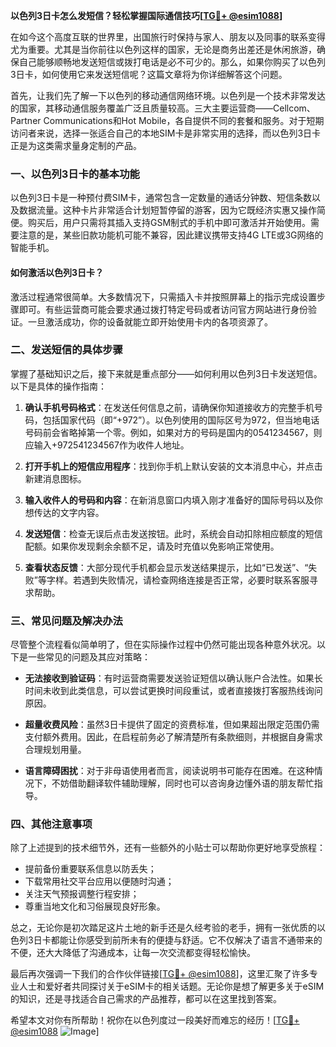 **以色列3日卡怎么发短信？轻松掌握国际通信技巧[[TG💪+ @esim1088](https://t.me/s/esim1088)]**

在如今这个高度互联的世界里，出国旅行时保持与家人、朋友以及同事的联系变得尤为重要。尤其是当你前往以色列这样的国家，无论是商务出差还是休闲旅游，确保自己能够顺畅地发送短信或拨打电话是必不可少的。那么，如果你购买了以色列3日卡，如何使用它来发送短信呢？这篇文章将为你详细解答这个问题。

首先，让我们先了解一下以色列的移动通信网络环境。以色列是一个技术非常发达的国家，其移动通信服务覆盖广泛且质量较高。三大主要运营商——Cellcom、Partner Communications和Hot Mobile，各自提供不同的套餐和服务。对于短期访问者来说，选择一张适合自己的本地SIM卡是非常实用的选择，而以色列3日卡正是为这类需求量身定制的产品。

### 一、以色列3日卡的基本功能

以色列3日卡是一种预付费SIM卡，通常包含一定数量的通话分钟数、短信条数以及数据流量。这种卡片非常适合计划短暂停留的游客，因为它既经济实惠又操作简便。购买后，用户只需将其插入支持GSM制式的手机中即可激活并开始使用。需要注意的是，某些旧款功能机可能不兼容，因此建议携带支持4G LTE或3G网络的智能手机。

#### 如何激活以色列3日卡？

激活过程通常很简单。大多数情况下，只需插入卡并按照屏幕上的指示完成设置步骤即可。有些运营商可能会要求通过拨打特定号码或者访问官方网站进行身份验证。一旦激活成功，你的设备就能立即开始使用卡内的各项资源了。

### 二、发送短信的具体步骤

掌握了基础知识之后，接下来就是重点部分——如何利用以色列3日卡发送短信。以下是具体的操作指南：

1. **确认手机号码格式**：在发送任何信息之前，请确保你知道接收方的完整手机号码，包括国家代码（即“+972”）。以色列使用的国际区号为972，但当地电话号码前会省略掉第一个零。例如，如果对方的号码是国内的0541234567，则应输入+972541234567作为收件人地址。

2. **打开手机上的短信应用程序**：找到你手机上默认安装的文本消息中心，并点击新建消息图标。

3. **输入收件人的号码和内容**：在新消息窗口内填入刚才准备好的国际号码以及你想传达的文字内容。

4. **发送短信**：检查无误后点击发送按钮。此时，系统会自动扣除相应额度的短信配额。如果你发现剩余余额不足，请及时充值以免影响正常使用。

5. **查看状态反馈**：大部分现代手机都会显示发送结果提示，比如“已发送”、“失败”等字样。若遇到失败情况，请检查网络连接是否正常，必要时联系客服寻求帮助。

### 三、常见问题及解决办法

尽管整个流程看似简单明了，但在实际操作过程中仍然可能出现各种意外状况。以下是一些常见的问题及其应对策略：

- **无法接收到验证码**：有时运营商需要发送验证短信以确认账户合法性。如果长时间未收到此类信息，可以尝试更换时间段重试，或者直接拨打客服热线询问原因。
  
- **超量收费风险**：虽然3日卡提供了固定的资费标准，但如果超出限定范围仍需支付额外费用。因此，在启程前务必了解清楚所有条款细则，并根据自身需求合理规划用量。

- **语言障碍困扰**：对于非母语使用者而言，阅读说明书可能存在困难。在这种情况下，不妨借助翻译软件辅助理解，同时也可以咨询身边懂外语的朋友帮忙指导。

### 四、其他注意事项

除了上述提到的技术细节外，还有一些额外的小贴士可以帮助你更好地享受旅程：

- 提前备份重要联系信息以防丢失；
- 下载常用社交平台应用以便随时沟通；
- 关注天气预报调整行程安排；
- 尊重当地文化和习俗展现良好形象。

总之，无论你是初次踏足这片土地的新手还是久经考验的老手，拥有一张优质的以色列3日卡都能让你感受到前所未有的便捷与舒适。它不仅解决了语言不通带来的不便，还大大降低了沟通成本，让每一次交流都变得轻松愉快。

最后再次强调一下我们的合作伙伴链接[[TG💪+ @esim1088](https://t.me/s/esim1088)]，这里汇聚了许多专业人士和爱好者共同探讨关于eSIM卡的相关话题。无论你是想了解更多关于eSIM的知识，还是寻找适合自己需求的产品推荐，都可以在这里找到答案。

希望本文对你有所帮助！祝你在以色列度过一段美好而难忘的经历！[[TG💪+ @esim1088](https://t.me/s/esim1088) ![Image](https://i.postimg.cc/4NQfJmqS/Snipaste-2025-05-13-00-14-12.png)]